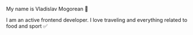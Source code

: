 My name is Vladislav Mogorean 👋

I am an active frontend developer. I love traveling and everything related to food and sport ✅

